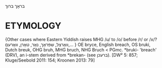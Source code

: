 בראָך
ברוך

ETYMOLOGY
===========
{Other cases where Eastern Yiddish raises MHG /u/ to /o/ before /r/ or /x/? וואָרצל, שפּראָך, נאָר, טאָרן, וואָרעם,... }
OE bryce, English breach, OS bruki, Dutch breuk, OHG bruh, MHG bruch, NHG Bruch < PGmc. *bruki- 'breach' (DRV), an i-stem derived from *brekan- (see ברעכן).
[DW² 5: 857; Kluge/Seebold 2011: 154; Kroonen 2013: 79]